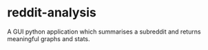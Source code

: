 # reddit-analysis
A GUI python application which summarises a subreddit and returns meaningful graphs and stats.
